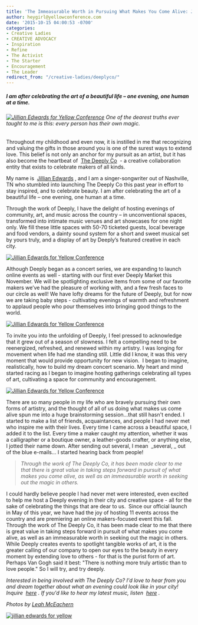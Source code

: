 ```yaml
---
title: 'The Immeasurable Worth in Pursuing What Makes You Come Alive: Jillian Edwards+ the Deeply Co'
author: heygirl@yellowconference.com
date: '2015-10-15 04:00:53 -0700'
categories:
- Creative Ladies
- CREATIVE ADVOCACY
- Inspiration
- Refine
- The Activist
- The Starter
- Encouragement
- The Leader
redirect_from: "/creative-ladies/deeplyco/"
---
```


##### I am after celebrating the art of a beautiful life – one evening, one human at a time.

###### [![Jillian Edwards for Yellow Conference](https://yellow-blog-images.imgix.net/2015/10/IMG_4157-formatted.jpg)](https://yellow-blog-images.imgix.net/2015/10/IMG_4157-formatted.jpg) One of the dearest truths ever taught to me is this: _every person has their own magic._

Throughout my childhood and even now, it is instilled in me that recognizing and valuing the gifts in those around you is one of the surest ways to extend love. This belief is not only an anchor for my pursuit as an artist, but it has also become the heartbeat of  [The Deeply Co](http://www.thedeeplyco.com/)  - a creative collaboration entity that exists to celebrate makers of all kinds. 

My name is  [Jillian Edwards](http://www.jillianedwards.com/) , and I am a singer-songwriter out of Nashville, TN who stumbled into launching The Deeply Co this past year in effort to stay inspired, and to celebrate beauty. I am after celebrating the art of a beautiful life – one evening, one human at a time.

Through the work of Deeply, I have the delight of hosting evenings of community, art, and music across the country – in unconventional spaces, transformed into intimate music venues and art showcases for one night only. We fill these little spaces with 50-70 ticketed guests, local beverage and food vendors, a dainty sound system for a short and sweet musical set by yours truly, and a display of art by Deeply’s featured creative in each city.

[![Jillian Edwards for Yellow Conference](https://yellow-blog-images.imgix.net/2015/10/IMG_3987-formatted.jpg)](https://yellow-blog-images.imgix.net/2015/10/IMG_3987-formatted.jpg)

Although Deeply began as a concert series, we are expanding to launch online events as well - starting with our first ever Deeply Market this November. We will be spotlighting exclusive items from some of our favorite makers we’ve had the pleasure of working with, and a few fresh faces to our circle as well! We have lofty dreams for the future of Deeply, but for now we are taking baby steps - cultivating evenings of warmth and refreshment to applaud people who pour themselves into bringing good things to the world.

[![Jillian Edwards for Yellow Conference](https://yellow-blog-images.imgix.net/2015/10/469B4275-formatted.jpg)](https://yellow-blog-images.imgix.net/2015/10/469B4275-formatted.jpg)

To invite you into the unfolding of Deeply, I feel pressed to acknowledge that it grew out of a season of slowness. I felt a compelling need to be reenergized, refreshed, and renewed within my artistry. I was longing for movement when life had me standing still. Little did I know, it was this very moment that would provide opportunity for new vision.  I began to imagine, realistically, how to build my dream concert scenario. My heart and mind started racing as I began to imagine hosting gatherings celebrating all types of art, cultivating a space for community and encouragement.

[![Jillian Edwards for Yellow Conference](https://yellow-blog-images.imgix.net/2015/10/469B4261-formatted.jpg)](https://yellow-blog-images.imgix.net/2015/10/469B4261-formatted.jpg)

There are so many people in my life who are bravely pursuing their own forms of artistry, and the thought of all of us doing what makes us come alive spun me into a huge brainstorming session…that still hasn't ended. I started to make a list of friends, acquaintances, and people I had never met who inspire me with their lives. Every time I came across a beautiful space, I added it to the list. Every time a maker caught my attention, whether it was a calligrapher or a boutique owner, a leather-goods crafter, or anything else, I jotted their name down. After sending out several, I mean  _several, _ out of the blue e-mails... I started hearing back from people!

> _Through the work of The Deeply Co, it has been made clear to me that there is great value in taking steps forward in pursuit of what makes you come alive, as well as an immeasurable worth in seeking out the magic in others._

I could hardly believe people I had never met were interested, even excited to help me host a Deeply evening in their city and creative space - all for the sake of celebrating the things that are dear to us.  Since our official launch in May of this year, we have had the joy of hosting 11 events across the country and are premiering an online makers-focused event this fall. Through the work of The Deeply Co, it has been made clear to me that there is great value in taking steps forward in pursuit of what makes you come alive, as well as an immeasurable worth in seeking out the magic in others. While Deeply creates events to spotlight tangible works of art, it is the greater calling of our company to open our eyes to the beauty in every moment by extending love to others - for that is the purist form of art. Perhaps Van Gogh said it best: "There is nothing more truly artistic than to love people." So I will try, and try deeply.

_Interested in being involved with The Deeply Co? I'd love to hear from you and dream together about what an evening could look like in your city! Inquire  [here](http://www.thedeeplyco.com/read-me-avenue/) . If you'd like to hear my latest music, listen  [here](https://itunes.apple.com/us/album/these-moments-single/id1039131201) ._

_Photos by [Leah McEachern](http://leahmceachernphotography.com/)_

[![jillian edwards for yellow](https://yellow-blog-images.imgix.net/2015/10/jillianedwards.jpg)](http://www.jillianedwards.com/#homepage)
